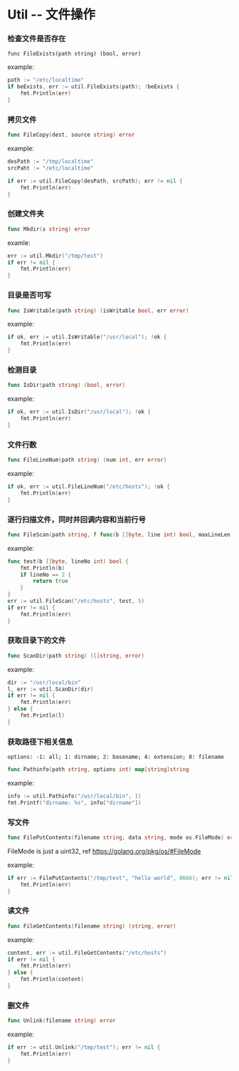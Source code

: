 # Util -- 文件操作

### 检查文件是否存在

```
func FileExists(path string) (bool, error)
```

example:
```go
path := "/etc/localtime"
if beExists, err := util.FileExists(path); !beExists {
    fmt.Println(err)
}
```

### 拷贝文件

```go
func FileCopy(dest, source string) error
```

example:

```go
desPath := "/tmp/localtime"
srcPaht := "/etc/localtime"

if err := util.FileCopy(desPath, srcPath); err != nil {
    fmt.Println(err)
}
```

### 创建文件夹

```go
func Mkdir(s string) error
```

examle:
```go
err := util.Mkdir("/tmp/test")
if err != nil {
    fmt.Println(err)
}
```

### 目录是否可写
```go
func IsWritable(path string) (isWritable bool, err error)
```

example:
```go
if ok, err := util.IsWritable("/usr/local"); !ok {
    fmt.Println(err)
}
```

### 检测目录

```go
func IsDir(path string) (bool, error)
```

example:

```go
if ok, err := util.IsDir("/usr/local"); !ok {
    fmt.Println(err)
}
```

### 文件行数

```go
func FileLineNum(path string) (num int, err error)
```

example:
```go
if ok, err := util.FileLineNum("/etc/hosts"); !ok {
    fmt.Println(err)
}
```

### 逐行扫描文件，同时并回调内容和当前行号

```go
func FileScan(path string, f func(b []byte, line int) bool, maxLineLen ...int) error
```
example:

```go
func test(b []byte, lineNo int) bool {
    fmt.Println(b)
    if lineNo == 2 {
        return true
    }
}
err := util.FileScan("/etc/hosts", test, 5)
if err != nil {
    fmt.Println(err)
}
```

### 获取目录下的文件

```go
func ScanDir(path string) ([]string, error)
```

example:
```go
dir := "/usr/local/bin"
l, err := util.ScanDir(dir)
if err != nil {
    fmt.Println(err)
} else {
    fmt.Println(l)
}
```

### 获取路径下相关信息

`options: -1: all; 1: dirname; 2: basename; 4: extension; 8: filename`
```go
func Pathinfo(path string, options int) map[string]string
```

example:
```go
info := util.Pathinfo("/usr/local/bin", 1)
fmt.Printf("dirname: %s", info["dirname"])
```

### 写文件

```go
func FilePutContents(filename string, data string, mode os.FileMode) error
```
FileMode is just a uint32, ref <https://golang.org/pkg/os/#FileMode>

example:
```go
if err := FilePutContents("/tmp/test", "hello world", 0666); err != nil {
    fmt.Println(err)
}
```

### 读文件
```go
func FileGetContents(filename string) (string, error)
```

example:
```go
content, err := util.FileGetContents("/etc/hosts")
if err != nil {
    fmt.Println(err)
} else {
    fmt.Println(content)
}
```

### 删文件

```go
func Unlink(filename string) error
```

example:
```go
if err := util.Unlink("/tmp/test"); err != nil {
    fmt.Println(err)
}
```